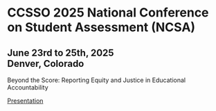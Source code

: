 # CCSSO 2025 National Conference on Student Assessment (NCSA)
## June 23rd to 25th, 2025<br>Denver, Colorado

Beyond the Score: Reporting Equity and Justice in Educational Accountability 

[Presentation](https://dbetebenner.github.io/NCSA_2025_Conference_Equity/Equity_and_Justice_in_Educational_Accountability.html)
